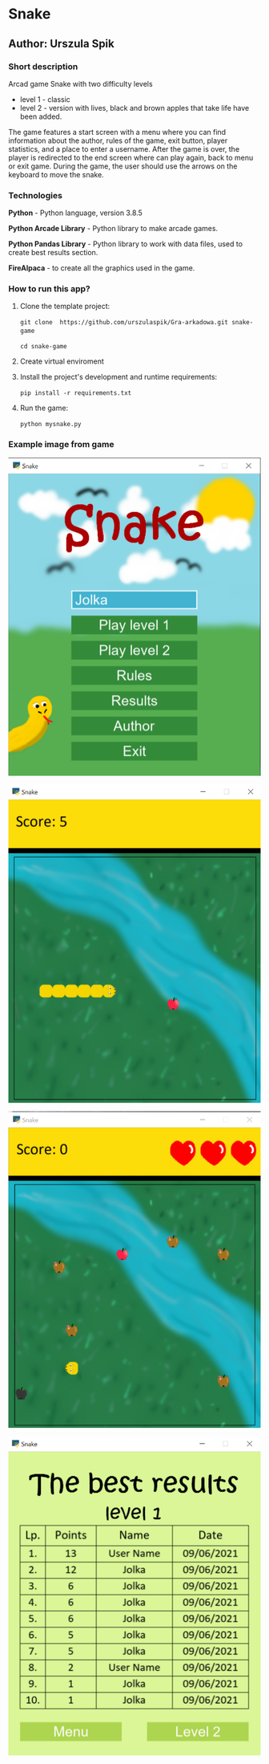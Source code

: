 # Snake
## Author: Urszula Spik

### Short description
Arcad game Snake with two difficulty levels
* level 1 - classic
* level 2 - version with lives, black and brown apples that take life have been added.

The game features a start screen with a menu where you can find information about the author, rules of the game, exit button, player statistics, and a place to enter a username.
After the game is over, the player is redirected to the end screen where can play again, back to menu or exit game. During the game, the user should use the arrows on the keyboard to move the snake.



### Technologies
**Python** - Python language, version 3.8.5

**Python Arcade Library** - Python library to make arcade games.

**Python Pandas Library** - Python library to work with data files, used to create best results section.

**FireAlpaca** - to create all the graphics used in the game.

### How to run this app?
1. Clone the template project:

    `git clone  https://github.com/urszulaspik/Gra-arkadowa.git snake-game`

    `cd snake-game `
2. Create virtual enviroment
3. Install the project's development and runtime requirements:

    `pip install -r requirements.txt`
4. Run the game:

    `python mysnake.py`

### Example image from game

![menu](example/menu.png)

![level1](example/level1.png)

![level2](example/level2.png)

![result](example/result.png)